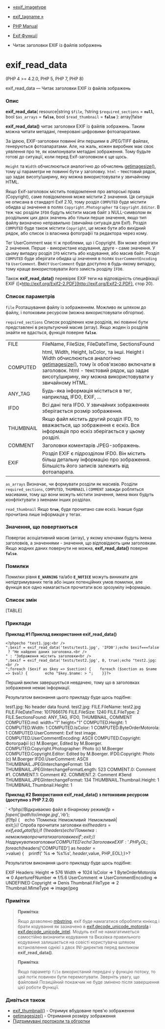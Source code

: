- [«exif_imagetype](function.exif-imagetype.md)
- [exif_tagname »](function.exif-tagname.md)

- [PHP Manual](index.md)
- [Exif Функції](ref.exif.md)
- Читає заголовки EXIF із файлів зображень

# exif_read_data

(PHP 4 \>= 4.2.0, PHP 5, PHP 7, PHP 8)

exif_read_data — Читає заголовки EXIF із файлів зображень

### Опис

**exif_read_data**(
resource\|string `$file`,
?string `$required_sections` = **`null`**,
bool `$as_arrays` = **`false`**,
bool `$read_thumbnail` = **`false`**
): array\|false

**exif_read_data()** читає заголовки EXIF із файлів зображень. Таким
можна читати метадані, генеровані цифровими фотоапаратами.

За ідеєю, EXIF-заголовки повинні йти першими в JPEG/TIFF файлах,
генеруються фотоапаратами. Але, на жаль, кожен виробник має
своє уявлення про те, як компонувати метадані
зображення. Тому будьте готові до ситуації, коли перед
Exif-заголовком є ще щось.

`Height` та `Width` обчислюються аналогічно до обчислень
[getimagesize()](function.getimagesize.md), тому ці параметри не
повинні бути у заголовку. `html` - текстовий рядок, що задає
висоту/ширину, яку можна використовувати у звичайному HTML.

Якщо Exif-заголовок містить повідомлення про авторські права (Copyright),
саме повідомлення може містити 2 значення. Ця ситуація не описана в
стандарті Exif 2.10, тому розділ `COMPUTED` буде містити обидва ці
значення в полях `Copyright.Photographer` та `Copyright.Editor`. В теж
час розділи `IFD0` будуть містити масив байт з NULL-символом
як роздільник цих двох значень або тільки перше значення,
якщо тип файлу визначено неправильно (звичайна ситуація для Exif). Розділ
`COMPUTED` буде також містити `Copyright`, це може бути або
вихідний рядок, або список із власника фотографії та редактора через
кому.

Тег UserComment має ті ж проблеми, що і Copyright. Він може
зберігати 2 значення. Перше - використане кодування, друге - саме
значення. У цьому випадку розділ `IFD` містить або кодування, або
масив байт. Розділ `COMPUTED` буде зберігати обидва ці значення в полях
`UserCommentEncoding` та `UserComment`. Вміст `UserComment` буде
доступно в будь-якому випадку, тому краще використовувати його
замість розділу `IFD0`.

Також **exif_read_data()** перевіряє EXIF теги на відповідність
специфікації EXIF
([»http://exif.org/Exif2-2.PDF](http://exif.org/Exif2-2.PDF), стор 20).

### Список параметрів

`file`
Розташування файлу із зображенням. Можливо як шляхом до файлу, і
потоковим ресурсом (можна використовувати обгортки).

`required_sections`
Список розділених ком розділів, які повинні бути представлені в
результуючий масив (array). Якщо жоден із розділів знайти не
вдасться, функція поверне **`false`**.

|           |                                                                                                                                                                                                                                                                  |
| --------- | ---------------------------------------------------------------------------------------------------------------------------------------------------------------------------------------------------------------------------------------------------------------- |
| FILE      | FileName, FileSize, FileDateTime, SectionsFound                                                                                                                                                                                                                  |
| COMPUTED  | html, Width, Height, IsColor, та інші. Height і Width обчислюються аналогічно [getimagesize()](function.getimagesize.md), тому їх обов'язково включати в заголовок. html - текстовий рядок, що задає висоту/ширину, яку можна використовувати у звичайному HTML. |
| ANY_TAG   | Будь-яка інформація міститься в тег, наприклад, IFD0, EXIF, ...                                                                                                                                                                                                  |
| IFD0      | Всі дані тега IFD0. У звичайних зображеннях зберігається розмір зображення.                                                                                                                                                                                      |
| THUMBNAIL | Якщо файл містить другий розділ IFD, то вважається, що зображення є ескіз. Вся інформація про ескіз зберігається у цьому розділі.                                                                                                                                |
| COMMENT   | Заголовки коментарів JPEG-зображень.                                                                                                                                                                                                                             |
| EXIF      | Розділ EXIF є підрозділом IFD0. Він містить більш детальну інформацію про зображення. Більшість його записів залежить від фотоапарата.                                                                                                                           |

`as_arrays`
Визначає, чи формувати розділи як масивів. Розділи
`required_sections`, `COMPUTED`, `THUMBNAIL` і `COMMENT` завжди робляться
масивами, тому що вони можуть містити значення, імена яких будуть
конфліктувати з іменами інших розділах.

`read_thumbnail`
Якщо **`true`**, буде прочитано сам ескіз. Інакше буде
прочитана лише інформація у тегах.

### Значення, що повертаються

Повертає асоціативний масив (array), у якому ключами будуть імена
заголовків, а значеннями - значення, що відповідають цим заголовкам.
Якщо жодних даних повернути не можна, **exif_read_data()** поверне
**`false`**.

### Помилки

Помилки рівня **`E_WARNING`** та/або **`E_NOTICE`** можуть виникати для
непідтримуваних тегів або інших потенційних умов помилки, але
функція все одно намагається прочитати всю зрозумілу інформацію.

### Список змін

[TABLE]

### Приклади

**Приклад #1 Приклад використання **exif_read_data()****

`<?phpecho "test1.jpg:<br />
";$exif = exif_read_data('tests/test1.jpg', 'IFD0');echo $exif===false ? "Не найдено даних заголовка.<br />
" : "Зображення містить заголовки<br />
";$exif = exif_read_data('tests/test2.jpg', 0, true);echo "test2.jpg:<br />
";foreach ($exif as $key => $section) {    foreach ($section as $name => $val) {        echo "$key.$name: >
";    }}?> `

Перший виклик завершується невдачею, тому що в заголовках зображення немає
інформації.

Результатом виконання цього прикладу буде щось подібне:

test1.jpg:
No header data found.
test2.jpg:
FILE.FileName: test2.jpg
FILE.FileDateTime: 1017666176
FILE.FileSize: 1240
FILE.FileType: 2
FILE.SectionsFound: ANY_TAG, IFD0, THUMBNAIL, COMMENT
COMPUTED.md: width="1" height="1"
COMPUTED.Height: 1
COMPUTED.Width: 1
COMPUTED.IsColor: 1
COMPUTED.ByteOrderMotorola: 1
COMPUTED.UserComment: Exif test image.
COMPUTED.UserCommentEncoding: ASCII
COMPUTED.Copyright: Фотографії (c) M.Boerger, Edited by M.Boerger.
COMPUTED.Copyright.Photographer: Photo (c) M.Boerger
COMPUTED.Copyright.Editor: Edited by M.Boerger.
IFD0.Copyright: Photo (c) M.Boerger
IFD0.UserComment: ASCII
THUMBNAIL.JPEGInterchangeFormat: 134
THUMBNAIL.JPEGInterchangeFormatLength: 523
COMMENT.0: Comment #1.
COMMENT.1: Comment #2.
COMMENT.2: Comment #3end
THUMBNAIL.JPEGInterchangeFormat: 134
THUMBNAIL.Thumbnail.Height: 1
THUMBNAIL.Thumbnail.Height: 1

**Приклад #2 Використання **exif_read_data()** з потоковим ресурсом
(доступно з PHP 7.2.0)**

` <?php//Відкриваємо файл в бінарному режимі$fp = fopen('/path/to/image.jpg', 'rb');if (!$fp) {    echo 'Помилка: Неможливий  Неможливий| exit;}// Спроба прочитати заголовки exif$headers = exif_read_data($fp);if (!$headers) {   echo 'Помилка: неможливо прочитати заголовки exif'; exit;}// Надрукувати заголовки 'COMPUTED'echo 'Заголовки EXIF:' . PHP_EOL;foreach ($headers['COMPUTED'] as $header => $value) {    printf(' %s => %s%s', $header, $value, PHP_EOL);}>?

Результатом виконання цього прикладу буде щось подібне:

EXIF Headers:
Height => 576
Width => 1024
IsColor => 1
ByteOrderMotorola => 0
ApertureFNumber => f/5.6
UserComment =>
UserCommentEncoding => UNDEFINED
Copyright => Denis
Thumbnail.FileType => 2
Thumbnail.MimeType => image/jpeg

### Примітки

> **Примітка**:
>
> Якщо дозволено [mbstring](ref.mbstring.md), exif буде намагатися
> обробляти юнікод і брати кодування як зазначено в
> [exif.decode_unicode_motorola](exif.configuration.md#ini.exif.decode-unicode-motorola)
> і
> [exif.decode_unicode_intel](exif.configuration.md#ini.exif.decode-unicode-intel).
> Модуль exif не намагатиметься самостійно визначити кодування та
> Вказівка правильного кодування залишається на совісті користувача шляхом
> встановлення однієї з двох INI-директив перед викликом
> **exif_read_data()**.

> **Примітка**:
>
> Якщо параметр `file` використаний передачі у функцію потоку, то
> цей потік повинен бути перемотувати. Зверніть увагу, що файловий
> Позиційний покажчик не буде змінено після завершення цієї роботи
> Функції.

### Дивіться також

- [exif_thumbnail()](function.exif-thumbnail.md) - Отримує
вбудоване прев'ю зображення
- [getimagesize()](function.getimagesize.md) - Отримання розміру
зображення
- [Підтримувані протоколи та обгортки](wrappers.md)
